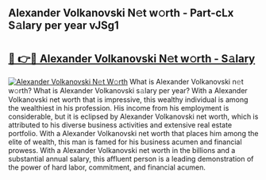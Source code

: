 ## Alexander Volkanovski N𝚎t w𝚘rth - Part-cLx S𝚊lary per year vJSg1

# <h2><a href="http://gc4qj4q.nevu.top/?p=Alexander+Volkanovski">🔗 👉🔴 Alexander Volkanovski N𝚎t w𝚘rth - S𝚊lary</a></h2>

[![Alexander Volkanovski N𝚎t W𝚘rth](https://i.imgur.com/Oavwk0R.jpeg)](http://gc4qj4q.nevu.top/?p=Alexander+Volkanovski)
What is Alexander Volkanovski n𝚎t w𝚘rth? What is Alexander Volkanovski s𝚊lary per year?
With a Alexander Volkanovski net worth that is impressive, this wealthy individual is among the wealthiest in his profession. His income from his employment is considerable, but it is eclipsed by Alexander Volkanovski net worth, which is attributed to his diverse business activities and extensive real estate portfolio. With a Alexander Volkanovski net worth that places him among the elite of wealth, this man is famed for his business acumen and financial prowess. With a Alexander Volkanovski net worth in the billions and a substantial annual salary, this affluent person is a leading demonstration of the power of hard labor, commitment, and financial acumen.
